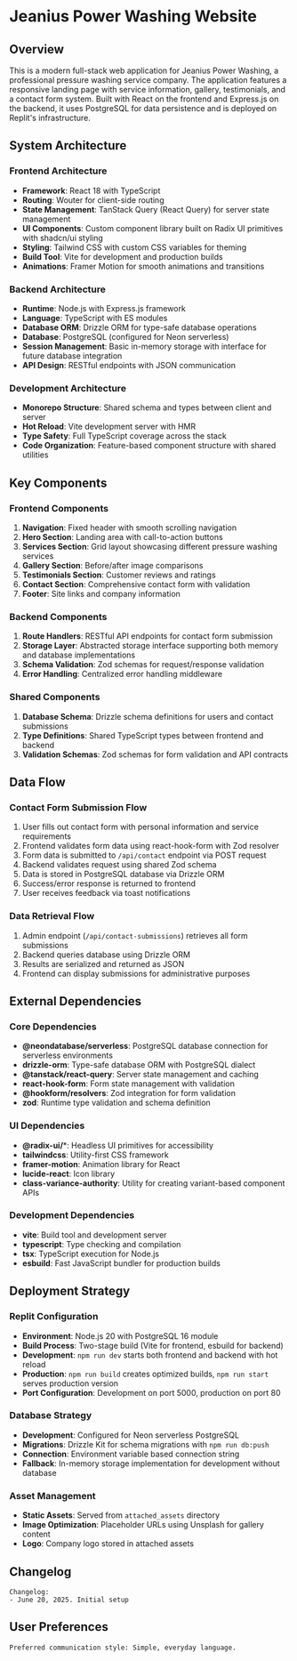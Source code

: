 # Jeanius Power Washing Website

## Overview

This is a modern full-stack web application for Jeanius Power Washing, a professional pressure washing service company. The application features a responsive landing page with service information, gallery, testimonials, and a contact form system. Built with React on the frontend and Express.js on the backend, it uses PostgreSQL for data persistence and is deployed on Replit's infrastructure.

## System Architecture

### Frontend Architecture
- **Framework**: React 18 with TypeScript
- **Routing**: Wouter for client-side routing
- **State Management**: TanStack Query (React Query) for server state management
- **UI Components**: Custom component library built on Radix UI primitives with shadcn/ui styling
- **Styling**: Tailwind CSS with custom CSS variables for theming
- **Build Tool**: Vite for development and production builds
- **Animations**: Framer Motion for smooth animations and transitions

### Backend Architecture
- **Runtime**: Node.js with Express.js framework
- **Language**: TypeScript with ES modules
- **Database ORM**: Drizzle ORM for type-safe database operations
- **Database**: PostgreSQL (configured for Neon serverless)
- **Session Management**: Basic in-memory storage with interface for future database integration
- **API Design**: RESTful endpoints with JSON communication

### Development Architecture
- **Monorepo Structure**: Shared schema and types between client and server
- **Hot Reload**: Vite development server with HMR
- **Type Safety**: Full TypeScript coverage across the stack
- **Code Organization**: Feature-based component structure with shared utilities

## Key Components

### Frontend Components
1. **Navigation**: Fixed header with smooth scrolling navigation
2. **Hero Section**: Landing area with call-to-action buttons
3. **Services Section**: Grid layout showcasing different pressure washing services
4. **Gallery Section**: Before/after image comparisons
5. **Testimonials Section**: Customer reviews and ratings
6. **Contact Section**: Comprehensive contact form with validation
7. **Footer**: Site links and company information

### Backend Components
1. **Route Handlers**: RESTful API endpoints for contact form submission
2. **Storage Layer**: Abstracted storage interface supporting both memory and database implementations
3. **Schema Validation**: Zod schemas for request/response validation
4. **Error Handling**: Centralized error handling middleware

### Shared Components
1. **Database Schema**: Drizzle schema definitions for users and contact submissions
2. **Type Definitions**: Shared TypeScript types between frontend and backend
3. **Validation Schemas**: Zod schemas for form validation and API contracts

## Data Flow

### Contact Form Submission Flow
1. User fills out contact form with personal information and service requirements
2. Frontend validates form data using react-hook-form with Zod resolver
3. Form data is submitted to `/api/contact` endpoint via POST request
4. Backend validates request using shared Zod schema
5. Data is stored in PostgreSQL database via Drizzle ORM
6. Success/error response is returned to frontend
7. User receives feedback via toast notifications

### Data Retrieval Flow
1. Admin endpoint (`/api/contact-submissions`) retrieves all form submissions
2. Backend queries database using Drizzle ORM
3. Results are serialized and returned as JSON
4. Frontend can display submissions for administrative purposes

## External Dependencies

### Core Dependencies
- **@neondatabase/serverless**: PostgreSQL database connection for serverless environments
- **drizzle-orm**: Type-safe database ORM with PostgreSQL dialect
- **@tanstack/react-query**: Server state management and caching
- **react-hook-form**: Form state management with validation
- **@hookform/resolvers**: Zod integration for form validation
- **zod**: Runtime type validation and schema definition

### UI Dependencies
- **@radix-ui/***: Headless UI primitives for accessibility
- **tailwindcss**: Utility-first CSS framework
- **framer-motion**: Animation library for React
- **lucide-react**: Icon library
- **class-variance-authority**: Utility for creating variant-based component APIs

### Development Dependencies
- **vite**: Build tool and development server
- **typescript**: Type checking and compilation
- **tsx**: TypeScript execution for Node.js
- **esbuild**: Fast JavaScript bundler for production builds

## Deployment Strategy

### Replit Configuration
- **Environment**: Node.js 20 with PostgreSQL 16 module
- **Build Process**: Two-stage build (Vite for frontend, esbuild for backend)
- **Development**: `npm run dev` starts both frontend and backend with hot reload
- **Production**: `npm run build` creates optimized builds, `npm run start` serves production version
- **Port Configuration**: Development on port 5000, production on port 80

### Database Strategy
- **Development**: Configured for Neon serverless PostgreSQL
- **Migrations**: Drizzle Kit for schema migrations with `npm run db:push`
- **Connection**: Environment variable based connection string
- **Fallback**: In-memory storage implementation for development without database

### Asset Management
- **Static Assets**: Served from `attached_assets` directory
- **Image Optimization**: Placeholder URLs using Unsplash for gallery content
- **Logo**: Company logo stored in attached assets

## Changelog
```
Changelog:
- June 20, 2025. Initial setup
```

## User Preferences
```
Preferred communication style: Simple, everyday language.
```